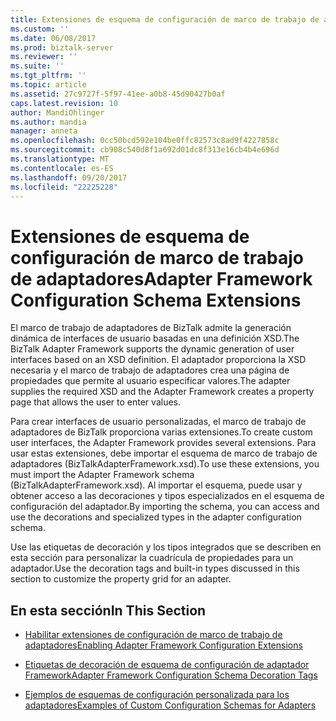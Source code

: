 ```yaml
---
title: Extensiones de esquema de configuración de marco de trabajo de adaptadores | Documentos de Microsoft
ms.custom: ''
ms.date: 06/08/2017
ms.prod: biztalk-server
ms.reviewer: ''
ms.suite: ''
ms.tgt_pltfrm: ''
ms.topic: article
ms.assetid: 27c9727f-5f97-41ee-a0b8-45d90427b0af
caps.latest.revision: 10
author: MandiOhlinger
ms.author: mandia
manager: anneta
ms.openlocfilehash: 0cc50bcd592e104be0ffc82573c8ad9f4227858c
ms.sourcegitcommit: cb908c540d8f1a692d01dc8f313e16cb4b4e696d
ms.translationtype: MT
ms.contentlocale: es-ES
ms.lasthandoff: 09/20/2017
ms.locfileid: "22225228"
---
```

# <a name="adapter-framework-configuration-schema-extensions"></a><span data-ttu-id="51ce3-102">Extensiones de esquema de configuración de marco de trabajo de adaptadores</span><span class="sxs-lookup"><span data-stu-id="51ce3-102">Adapter Framework Configuration Schema Extensions</span></span>
<span data-ttu-id="51ce3-103">El marco de trabajo de adaptadores de BizTalk admite la generación dinámica de interfaces de usuario basadas en una definición XSD.</span><span class="sxs-lookup"><span data-stu-id="51ce3-103">The BizTalk Adapter Framework supports the dynamic generation of user interfaces based on an XSD definition.</span></span> <span data-ttu-id="51ce3-104">El adaptador proporciona la XSD necesaria y el marco de trabajo de adaptadores crea una página de propiedades que permite al usuario especificar valores.</span><span class="sxs-lookup"><span data-stu-id="51ce3-104">The adapter supplies the required XSD and the Adapter Framework creates a property page that allows the user to enter values.</span></span>  
  
 <span data-ttu-id="51ce3-105">Para crear interfaces de usuario personalizadas, el marco de trabajo de adaptadores de BizTalk proporciona varias extensiones.</span><span class="sxs-lookup"><span data-stu-id="51ce3-105">To create custom user interfaces, the Adapter Framework provides several extensions.</span></span> <span data-ttu-id="51ce3-106">Para usar estas extensiones, debe importar el esquema de marco de trabajo de adaptadores (BizTalkAdapterFramework.xsd).</span><span class="sxs-lookup"><span data-stu-id="51ce3-106">To use these extensions, you must import the Adapter Framework schema (BizTalkAdapterFramework.xsd).</span></span> <span data-ttu-id="51ce3-107">Al importar el esquema, puede usar y obtener acceso a las decoraciones y tipos especializados en el esquema de configuración del adaptador.</span><span class="sxs-lookup"><span data-stu-id="51ce3-107">By importing the schema, you can access and use the decorations and specialized types in the adapter configuration schema.</span></span>  
  
 <span data-ttu-id="51ce3-108">Use las etiquetas de decoración y los tipos integrados que se describen en esta sección para personalizar la cuadrícula de propiedades para un adaptador.</span><span class="sxs-lookup"><span data-stu-id="51ce3-108">Use the decoration tags and built-in types discussed in this section to customize the property grid for an adapter.</span></span>  
  
## <a name="in-this-section"></a><span data-ttu-id="51ce3-109">En esta sección</span><span class="sxs-lookup"><span data-stu-id="51ce3-109">In This Section</span></span>  
  
-   [<span data-ttu-id="51ce3-110">Habilitar extensiones de configuración de marco de trabajo de adaptadores</span><span class="sxs-lookup"><span data-stu-id="51ce3-110">Enabling Adapter Framework Configuration Extensions</span></span>](../core/enabling-adapter-framework-configuration-extensions.md)  
  
-   [<span data-ttu-id="51ce3-111">Etiquetas de decoración de esquema de configuración de adaptador Framework</span><span class="sxs-lookup"><span data-stu-id="51ce3-111">Adapter Framework Configuration Schema Decoration Tags</span></span>](../core/adapter-framework-configuration-schema-decoration-tags.md)  
  
-   [<span data-ttu-id="51ce3-112">Ejemplos de esquemas de configuración personalizada para los adaptadores</span><span class="sxs-lookup"><span data-stu-id="51ce3-112">Examples of Custom Configuration Schemas for Adapters</span></span>](../core/examples-of-custom-configuration-schemas-for-adapters.md)